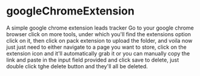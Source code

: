 # googleChromeExtension
A simple google chrome extension leads tracker
Go to your google chrome browser
click on more tools, under which you'll find the extensions option
click on it, then click on pack extension to upload the folder, and voila
now just just need to either navigate to a page you want to store, click on the extension icon and it'll automatically grab it
or you can manually copy the link and paste in the input field provided and click save
to delete, just double click tghe delete button and they'll all be deleted.
